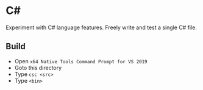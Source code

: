 # C# 
Experiment with C# language features.
Freely write and test a single C# file.

## Build
* Open `x64 Native Tools Command Prompt for VS 2019`
* Goto this directory 
* Type `csc <src>`
* Type `<bin>`